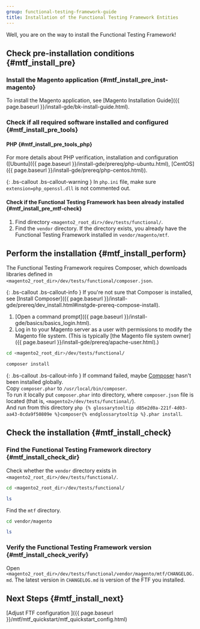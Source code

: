 ```yaml
---
group: functional-testing-framework-guide
title: Installation of the Functional Testing Framework Entities
---
```


Well, you are on the way to install the Functional Testing Framework!

## Check pre-installation conditions {#mtf_install_pre}

### Install the Magento application {#mtf_install_pre_inst-magento}

To install the Magento application, see [Magento Installation Guide]({{ page.baseurl }}/install-gde/bk-install-guide.html).

### Check if all required software installed and configured {#mtf_install_pre_tools}

#### PHP {#mtf_install_pre_tools_php}

For more details about PHP verification, installation and configuration ([Ubuntu]({{ page.baseurl }}/install-gde/prereq/php-ubuntu.html), [CentOS]({{ page.baseurl }}/install-gde/prereq/php-centos.html)).

{: .bs-callout .bs-callout-warning }
In `php.ini` file, make sure `extension=php_openssl.dll` is not commented out.

#### Check if the Functional Testing Framework has been already installed {#mtf_install_pre_mtf-check}

1. Find directory `<magento2_root_dir>/dev/tests/functional/`.
2. Find the `vendor` directory. If the directory exists, you already have the Functional Testing Framework installed in `vendor/magento/mtf`.

## Perform the installation {#mtf_install_perform}

The Functional Testing Framework requires Composer, which downloads libraries defined in `<magento2_root_dir>/dev/tests/functional/composer.json`.

{: .bs-callout .bs-callout-info }
If you're not sure that Composer is installed, see [Install Composer]({{ page.baseurl }}/install-gde/prereq/dev_install.html#instgde-prereq-compose-install).

1. [Open a command prompt]({{ page.baseurl }}/install-gde/basics/basics_login.html).
1. Log in to your Magento server as a user with permissions to modify the Magento file system. (This is typically [the Magento file system owner]({{ page.baseurl }}/install-gde/prereq/apache-user.html).)

```bash
cd <magento2_root_dir>/dev/tests/functional/
```
```bash
composer install
```

{: .bs-callout .bs-callout-info }
If command failed, maybe [Composer](https://getcomposer.org) hasn't been installed globally.  
 Copy `composer.phar` to `/usr/local/bin/composer`.  
 To run it locally put `composer.phar` into directory, where `composer.json` file is located (that is, `<magento2>/dev/tests/functional/`).  
 And run from this directory `php {% glossarytooltip d85e2d0a-221f-4d03-aa43-0cda9f50809e %}composer{% endglossarytooltip %}.phar install`.

## Check the installation {#mtf_install_check}

### Find the Functional Testing Framework directory {#mtf_install_check_dir}

Check whether the `vendor` directory exists in `<magento2_root_dir>/dev/tests/functional/`.

```bash
cd <magento2_root_dir>/dev/tests/functional/
```
```bash
ls
```

Find the `mtf` directory.

```bash
cd vendor/magento
```
```bash
ls
```

### Verify the Functional Testing Framework version {#mtf_install_check_verify}

Open `<magento2_root_dir>/dev/tests/functional/vendor/magento/mtf/CHANGELOG.md`. The latest version in `CHANGELOG.md` is version of the FTF you installed.

## Next Steps   {#mtf_install_next}

[Adjust FTF configuration ]({{ page.baseurl }}/mtf/mtf_quickstart/mtf_quickstart_config.html)

